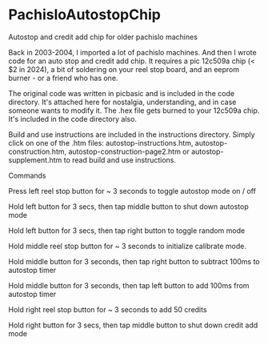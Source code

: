 # PachisloAutostopChip
Autostop and credit add chip for older pachislo machines

Back in 2003-2004, I imported a lot of pachislo machines. And then I wrote code for an auto stop and credit add chip. It requires a pic 12c509a chip (< $2 in 2024), a bit of soldering on your reel stop board, and an eeprom burner - or a friend who has one.


The original code was written in picbasic and is included in the code directory. It's attached here for nostalgia, understanding, and in case someone wants to modify it.
The .hex file gets burned to your 12c509a chip. It's included in the code directory also.

Build and use instructions are included in the instructions directory. Simply click on one of the .htm files: autostop-instructions.htm, autostop-construction.htm, autostop-construction-page2.htm or autostop-supplement.htm to read build and use instructions.


Commands

Press left reel stop button for ~ 3 seconds to toggle autostop mode on / off

Hold left button for 3 secs, then tap middle button to shut down autostop mode

Hold left button for 3 secs, then tap right button to toggle random mode

Hold middle reel stop button for ~ 3 seconds to initialize calibrate mode.

Hold middle button for 3 seconds, then tap right button to subtract 100ms to autostop timer

Hold middle button for 3 seconds, then tap left button to add 100ms from autostop timer

Hold right reel stop button for ~ 3 seconds to add 50 credits 

Hold right button for 3 secs, then tap middle button to shut down credit add mode
